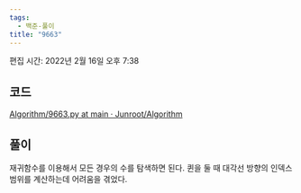```yaml
---
tags:
  - 백준-풀이
title: "9663"
---
```


편집 시간: 2022년 2월 16일 오후 7:38

## 코드

[Algorithm/9663.py at main · Junroot/Algorithm](https://github.com/Junroot/Algorithm/blob/main/backjoon/9663.py)

## 풀이

재귀함수를 이용해서 모든 경우의 수를 탐색하면 된다. 퀸을 둘 때 대각선 방향의 인덱스 범위를 계산하는데 어려움을 겪었다.
